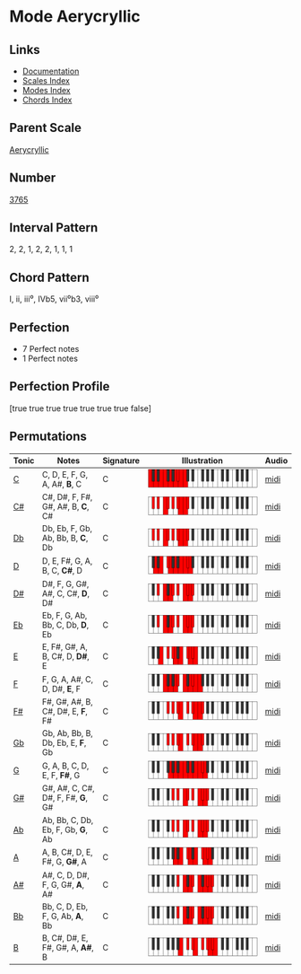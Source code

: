 # Mode Aerycryllic

## Links

- [Documentation](README.md)
- [Scales Index](Scales.md)
- [Modes Index](Modes.md)
- [Chords Index](Chords.md)

## Parent Scale

[Aerycryllic](ScaleAerycryllic.md)

## Number

[3765](https://ianring.com/musictheory/scales/3765)

## Interval Pattern

2, 2, 1, 2, 2, 1, 1, 1

## Chord Pattern

I, ii, iii⁰, IVb5, vii⁰b3, viii⁰

## Perfection

- 7 Perfect notes
- 1 Perfect notes

## Perfection Profile

[true true true true true true true false]

## Permutations

| Tonic | Notes | Signature | Illustration | Audio |
|-------|-------|-----------|--------------|-------|
| [C](ModeCNaturalAerycryllic.md) | C, D, E, F, G, A, A#, **B**, C | C | ![CNaturalAerycryllic](ModeCNaturalAerycryllic.png) | [midi](https://github.com/edipermadi/music/blob/main/docs/ModeCNaturalAerycryllic.mid?raw=true) |
| [C#](ModeCSharpAerycryllic.md) | C#, D#, F, F#, G#, A#, B, **C**, C# | C | ![CSharpAerycryllic](ModeCSharpAerycryllic.png) | [midi](https://github.com/edipermadi/music/blob/main/docs/ModeCSharpAerycryllic.mid?raw=true) |
| [Db](ModeDFlatAerycryllic.md) | Db, Eb, F, Gb, Ab, Bb, B, **C**, Db | C | ![DFlatAerycryllic](ModeDFlatAerycryllic.png) | [midi](https://github.com/edipermadi/music/blob/main/docs/ModeDFlatAerycryllic.mid?raw=true) |
| [D](ModeDNaturalAerycryllic.md) | D, E, F#, G, A, B, C, **C#**, D | C | ![DNaturalAerycryllic](ModeDNaturalAerycryllic.png) | [midi](https://github.com/edipermadi/music/blob/main/docs/ModeDNaturalAerycryllic.mid?raw=true) |
| [D#](ModeDSharpAerycryllic.md) | D#, F, G, G#, A#, C, C#, **D**, D# | C | ![DSharpAerycryllic](ModeDSharpAerycryllic.png) | [midi](https://github.com/edipermadi/music/blob/main/docs/ModeDSharpAerycryllic.mid?raw=true) |
| [Eb](ModeEFlatAerycryllic.md) | Eb, F, G, Ab, Bb, C, Db, **D**, Eb | C | ![EFlatAerycryllic](ModeEFlatAerycryllic.png) | [midi](https://github.com/edipermadi/music/blob/main/docs/ModeEFlatAerycryllic.mid?raw=true) |
| [E](ModeENaturalAerycryllic.md) | E, F#, G#, A, B, C#, D, **D#**, E | C | ![ENaturalAerycryllic](ModeENaturalAerycryllic.png) | [midi](https://github.com/edipermadi/music/blob/main/docs/ModeENaturalAerycryllic.mid?raw=true) |
| [F](ModeFNaturalAerycryllic.md) | F, G, A, A#, C, D, D#, **E**, F | C | ![FNaturalAerycryllic](ModeFNaturalAerycryllic.png) | [midi](https://github.com/edipermadi/music/blob/main/docs/ModeFNaturalAerycryllic.mid?raw=true) |
| [F#](ModeFSharpAerycryllic.md) | F#, G#, A#, B, C#, D#, E, **F**, F# | C | ![FSharpAerycryllic](ModeFSharpAerycryllic.png) | [midi](https://github.com/edipermadi/music/blob/main/docs/ModeFSharpAerycryllic.mid?raw=true) |
| [Gb](ModeGFlatAerycryllic.md) | Gb, Ab, Bb, B, Db, Eb, E, **F**, Gb | C | ![GFlatAerycryllic](ModeGFlatAerycryllic.png) | [midi](https://github.com/edipermadi/music/blob/main/docs/ModeGFlatAerycryllic.mid?raw=true) |
| [G](ModeGNaturalAerycryllic.md) | G, A, B, C, D, E, F, **F#**, G | C | ![GNaturalAerycryllic](ModeGNaturalAerycryllic.png) | [midi](https://github.com/edipermadi/music/blob/main/docs/ModeGNaturalAerycryllic.mid?raw=true) |
| [G#](ModeGSharpAerycryllic.md) | G#, A#, C, C#, D#, F, F#, **G**, G# | C | ![GSharpAerycryllic](ModeGSharpAerycryllic.png) | [midi](https://github.com/edipermadi/music/blob/main/docs/ModeGSharpAerycryllic.mid?raw=true) |
| [Ab](ModeAFlatAerycryllic.md) | Ab, Bb, C, Db, Eb, F, Gb, **G**, Ab | C | ![AFlatAerycryllic](ModeAFlatAerycryllic.png) | [midi](https://github.com/edipermadi/music/blob/main/docs/ModeAFlatAerycryllic.mid?raw=true) |
| [A](ModeANaturalAerycryllic.md) | A, B, C#, D, E, F#, G, **G#**, A | C | ![ANaturalAerycryllic](ModeANaturalAerycryllic.png) | [midi](https://github.com/edipermadi/music/blob/main/docs/ModeANaturalAerycryllic.mid?raw=true) |
| [A#](ModeASharpAerycryllic.md) | A#, C, D, D#, F, G, G#, **A**, A# | C | ![ASharpAerycryllic](ModeASharpAerycryllic.png) | [midi](https://github.com/edipermadi/music/blob/main/docs/ModeASharpAerycryllic.mid?raw=true) |
| [Bb](ModeBFlatAerycryllic.md) | Bb, C, D, Eb, F, G, Ab, **A**, Bb | C | ![BFlatAerycryllic](ModeBFlatAerycryllic.png) | [midi](https://github.com/edipermadi/music/blob/main/docs/ModeBFlatAerycryllic.mid?raw=true) |
| [B](ModeBNaturalAerycryllic.md) | B, C#, D#, E, F#, G#, A, **A#**, B | C | ![BNaturalAerycryllic](ModeBNaturalAerycryllic.png) | [midi](https://github.com/edipermadi/music/blob/main/docs/ModeBNaturalAerycryllic.mid?raw=true) |
